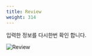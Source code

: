 ```yaml
---
title: Review
weight: 314
---
```


입력한 정보를 다시한번 확인 합니다.

![Review](../../account/images/add_user_04.png)
